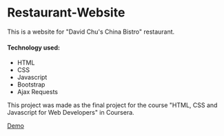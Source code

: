 # Restaurant-Website
This is a website for "David Chu's China Bistro" restaurant.
#### Technology used:
- HTML
- CSS
- Javascript
- Bootstrap
- Ajax Requests

This project was made as the final project for the course "HTML, CSS and Javascript for Web Developers" in Coursera.

[Demo](https://ayaz7285.github.io/module5_solution/#)
